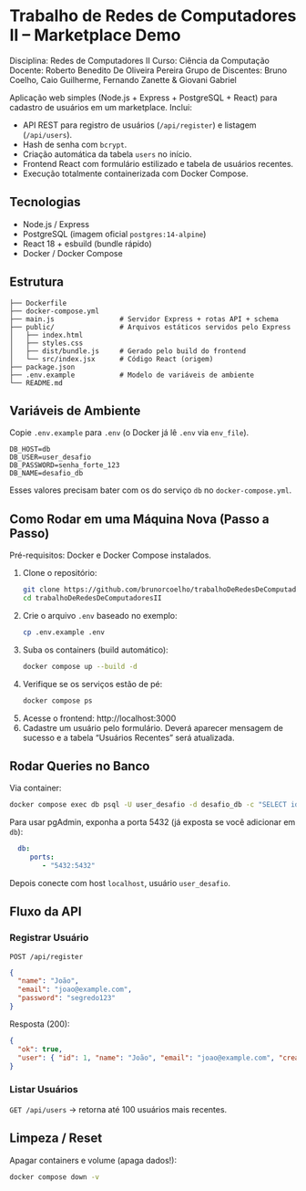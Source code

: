 # Trabalho de Redes de Computadores II – Marketplace Demo

Disciplina: Redes de Computadores II
Curso: Ciência da Computação
Docente: Roberto Benedito De Oliveira Pereira
Grupo de Discentes: Bruno Coelho, Caio Guilherme, Fernando Zanette & Giovani Gabriel

Aplicação web simples (Node.js + Express + PostgreSQL + React) para cadastro de usuários em um marketplace. Inclui:

- API REST para registro de usuários (`/api/register`) e listagem (`/api/users`).
- Hash de senha com `bcrypt`.
- Criação automática da tabela `users` no início.
- Frontend React com formulário estilizado e tabela de usuários recentes.
- Execução totalmente containerizada com Docker Compose.

## Tecnologias

- Node.js / Express
- PostgreSQL (imagem oficial `postgres:14-alpine`)
- React 18 + esbuild (bundle rápido)
- Docker / Docker Compose

## Estrutura

```
├── Dockerfile
├── docker-compose.yml
├── main.js                # Servidor Express + rotas API + schema
├── public/                # Arquivos estáticos servidos pelo Express
│   ├── index.html
│   ├── styles.css
│   ├── dist/bundle.js     # Gerado pelo build do frontend
│   └── src/index.jsx      # Código React (origem)
├── package.json
├── .env.example           # Modelo de variáveis de ambiente
└── README.md
```

## Variáveis de Ambiente

Copie `.env.example` para `.env` (o Docker já lê `.env` via `env_file`).

```
DB_HOST=db
DB_USER=user_desafio
DB_PASSWORD=senha_forte_123
DB_NAME=desafio_db
```

Esses valores precisam bater com os do serviço `db` no `docker-compose.yml`.

## Como Rodar em uma Máquina Nova (Passo a Passo)

Pré-requisitos: Docker e Docker Compose instalados.

1. Clone o repositório:
	```bash
	git clone https://github.com/brunorcoelho/trabalhoDeRedesDeComputadoresII.git
	cd trabalhoDeRedesDeComputadoresII
	```
2. Crie o arquivo `.env` baseado no exemplo:
	```bash
	cp .env.example .env
	```
3. Suba os containers (build automático):
	```bash
	docker compose up --build -d
	```
4. Verifique se os serviços estão de pé:
	```bash
	docker compose ps
	```
5. Acesse o frontend: http://localhost:3000
6. Cadastre um usuário pelo formulário. Deverá aparecer mensagem de sucesso e a tabela “Usuários Recentes” será atualizada.

## Rodar Queries no Banco

Via container:
```bash
docker compose exec db psql -U user_desafio -d desafio_db -c "SELECT id, name, email, created_at FROM users;"
```

Para usar pgAdmin, exponha a porta 5432 (já exposta se você adicionar em `db`):
```yaml
  db:
	 ports:
		- "5432:5432"
```
Depois conecte com host `localhost`, usuário `user_desafio`.

## Fluxo da API

### Registrar Usuário
`POST /api/register`
```json
{
  "name": "João",
  "email": "joao@example.com",
  "password": "segredo123"
}
```
Resposta (200):
```json
{
  "ok": true,
  "user": { "id": 1, "name": "João", "email": "joao@example.com", "created_at": "2025-08-17T21:58:58.857Z" }
}
```

### Listar Usuários
`GET /api/users` -> retorna até 100 usuários mais recentes.

## Limpeza / Reset
Apagar containers e volume (apaga dados!):
```bash
docker compose down -v
```
